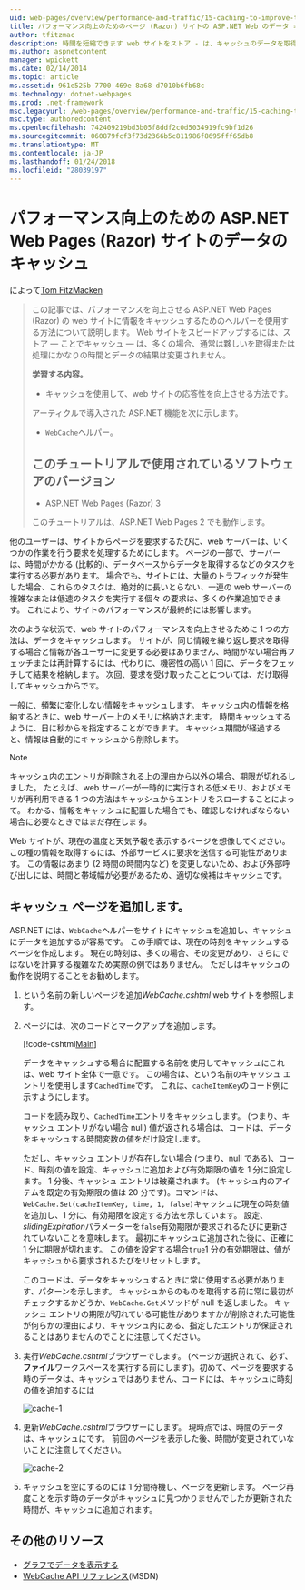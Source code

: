 ```yaml
---
uid: web-pages/overview/performance-and-traffic/15-caching-to-improve-the-performance-of-your-website
title: パフォーマンス向上のためのページ (Razor) サイトの ASP.NET Web のデータ キャッシュ |Microsoft ドキュメント
author: tfitzmac
description: 時間を短縮できます web サイトをストア - は、キャッシュのデータを取得または処理にかなりの時間を通常の結果をしています.
ms.author: aspnetcontent
manager: wpickett
ms.date: 02/14/2014
ms.topic: article
ms.assetid: 961e525b-7700-469e-8a68-d7010b6fb68c
ms.technology: dotnet-webpages
ms.prod: .net-framework
msc.legacyurl: /web-pages/overview/performance-and-traffic/15-caching-to-improve-the-performance-of-your-website
msc.type: authoredcontent
ms.openlocfilehash: 742409219bd3b05f8ddf2c0d5034919fc9bf1d26
ms.sourcegitcommit: 060879fcf3f73d2366b5c811986f8695fff65db8
ms.translationtype: MT
ms.contentlocale: ja-JP
ms.lasthandoff: 01/24/2018
ms.locfileid: "28039197"
---
```

<a name="caching-data-in-an-aspnet-web-pages-razor-site-for-better-performance"></a>パフォーマンス向上のための ASP.NET Web Pages (Razor) サイトのデータのキャッシュ
====================
によって[Tom FitzMacken](https://github.com/tfitzmac)

> この記事では、パフォーマンスを向上させる ASP.NET Web Pages (Razor) の web サイトに情報をキャッシュするためのヘルパーを使用する方法について説明します。 Web サイトをスピードアップするには、ストア &#8212; ことでキャッシュ &#8212; は、多くの場合、通常は夥しいを取得または処理にかなりの時間とデータの結果は変更されません。
> 
> **学習する内容。** 
> 
> - キャッシュを使用して、web サイトの応答性を向上させる方法です。
> 
> アーティクルで導入された ASP.NET 機能を次に示します。
> 
> - `WebCache`ヘルパー。
>   
> 
> ## <a name="software-versions-used-in-the-tutorial"></a>このチュートリアルで使用されているソフトウェアのバージョン
> 
> 
> - ASP.NET Web Pages (Razor) 3
>   
> 
> このチュートリアルは、ASP.NET Web Pages 2 でも動作します。


他のユーザーは、サイトからページを要求するたびに、web サーバーは、いくつかの作業を行う要求を処理するためにします。 ページの一部で、サーバーは、時間がかかる (比較的)、データベースからデータを取得するなどのタスクを実行する必要があります。 場合でも、サイトには、大量のトラフィックが発生した場合、これらのタスクは、絶対的に長いとらない、一連の web サーバーの複雑なまたは低速のタスクを実行する個々 の要求は、多くの作業追加できます。 これにより、サイトのパフォーマンスが最終的には影響します。

次のような状況で、web サイトのパフォーマンスを向上させるために 1 つの方法は、データをキャッシュします。 サイトが、同じ情報を繰り返し要求を取得する場合と情報が各ユーザーに変更する必要はありません、時間がない場合再フェッチまたは再計算するには、代わりに、機密性の高い 1 回に、データをフェッチして結果を格納します。 次回、要求を受け取ったことについては、だけ取得してキャッシュからです。

一般に、頻繁に変化しない情報をキャッシュします。 キャッシュ内の情報を格納するときに、web サーバー上のメモリに格納されます。 時間キャッシュするように、日に秒からを指定することができます。 キャッシュ期間が経過すると、情報は自動的にキャッシュから削除します。

> [!NOTE]
> キャッシュ内のエントリが削除される上の理由から以外の場合、期限が切れるしました。 たとえば、web サーバーが一時的に実行される低メモリ、およびメモリが再利用できる 1 つの方法はキャッシュからエントリをスローすることによって。 わかる、情報をキャッシュに配置した場合でも、確認しなければならない場合に必要なときではまだ存在します。


Web サイトが、現在の温度と天気予報を表示するページを想像してください。 この種の情報を取得するには、外部サービスに要求を送信する可能性があります。 この情報はあまり (2 時間の時間内など) を変更しないため、および外部呼び出しには、時間と帯域幅が必要があるため、適切な候補はキャッシュです。

## <a name="adding-caching-to-a-page"></a>キャッシュ ページを追加します。

ASP.NET には、`WebCache`ヘルパーをサイトにキャッシュを追加し、キャッシュにデータを追加するが容易です。 この手順では、現在の時刻をキャッシュするページを作成します。 現在の時刻は、多くの場合、その変更があり、さらにではないを計算する複雑なため実際の例ではありません。 ただしはキャッシュの動作を説明することをお勧めします。

1. という名前の新しいページを追加*WebCache.cshtml* web サイトを参照します。
2. ページには、次のコードとマークアップを追加します。

    [!code-cshtml[Main](15-caching-to-improve-the-performance-of-your-website/samples/sample1.cshtml)]

    データをキャッシュする場合に配置する名前を使用してキャッシュにこれは、web サイト全体で一意です。 この場合は、という名前のキャッシュ エントリを使用します`CachedTime`です。 これは、`cacheItemKey`のコード例に示すようにします。

    コードを読み取り、`CachedTime`エントリをキャッシュします。 (つまり、キャッシュ エントリがない場合 null) 値が返される場合は、コードは、データをキャッシュする時間変数の値をだけ設定します。

    ただし、キャッシュ エントリが存在しない場合 (つまり、null である)、コード、時刻の値を設定、キャッシュに追加および有効期限の値を 1 分に設定します。 1 分後、キャッシュ エントリは破棄されます。 (キャッシュ内のアイテムを既定の有効期限の値は 20 分です)。コマンドは、`WebCache.Set(cacheItemKey, time, 1, false)`キャッシュに現在の時刻値を追加し、1 分に、有効期限を設定する方法を示しています。 設定、 *slidingExpiration*パラメーターを`false`有効期限が要求されるたびに更新されていないことを意味します。 最初にキャッシュに追加された後に、正確に 1 分に期限が切れます。 この値を設定する場合`true`1 分の有効期限は、値がキャッシュから要求されるたびをリセットします。

    このコードは、データをキャッシュするときに常に使用する必要があります、パターンを示します。 キャッシュからのものを取得する前に常に最初がチェックするかどうか、`WebCache.Get`メソッドが null を返しました。 キャッシュ エントリの期限が切れている可能性がありますかが削除された可能性が何らかの理由により、キャッシュ内にある、指定したエントリが保証されることはありませんのでことに注意してください。
3. 実行*WebCache.cshtml*ブラウザーでします。 (ページが選択されて、必ず、**ファイル**ワークスペースを実行する前にします)。初めて、ページを要求する時のデータは、キャッシュではありません、コードには、キャッシュに時刻の値を追加するには

    ![cache-1](15-caching-to-improve-the-performance-of-your-website/_static/image1.jpg)
4. 更新*WebCache.cshtml*ブラウザーにします。 現時点では、時間のデータは、キャッシュにです。 前回のページを表示した後、時間が変更されていないことに注意してください。

    ![cache-2](15-caching-to-improve-the-performance-of-your-website/_static/image2.jpg)
5. キャッシュを空にするのには 1 分間待機し、ページを更新します。 ページ再度ことを示す時のデータがキャッシュに見つかりませんでしたが更新された時間が、キャッシュに追加されます。

<a id="Additional_Resources"></a>
## <a name="additional-resources"></a>その他のリソース


- [グラフでデータを表示する](https://go.microsoft.com/fwlink/?LinkId=202895)
- [WebCache API リファレンス](https://msdn.microsoft.com/library/system.web.helpers.webcache(v=vs.99).aspx)(MSDN)
